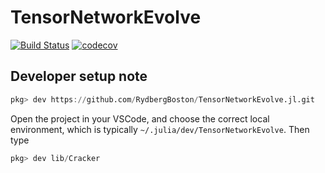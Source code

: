 # TensorNetworkEvolve

[![Build Status](https://github.com/RydbergBoston/TensorNetworkEvolve.jl/actions/workflows/CI.yml/badge.svg?branch=main)](https://github.com/RydbergBoston/TensorNetworkEvolve.jl/actions/workflows/CI.yml?query=branch%3Amain)
[![codecov](https://codecov.io/gh/RydbergBoston/TensorNetworkEvolve.jl/branch/main/graph/badge.svg?token=19D7MT5HV5)](https://codecov.io/gh/RydbergBoston/TensorNetworkEvolve.jl)


## Developer setup note
```julia pkg
pkg> dev https://github.com/RydbergBoston/TensorNetworkEvolve.jl.git
```

Open the project in your VSCode, and choose the correct local environment, which is typically `~/.julia/dev/TensorNetworkEvolve`.
Then type

```julia pkg
pkg> dev lib/Cracker
```